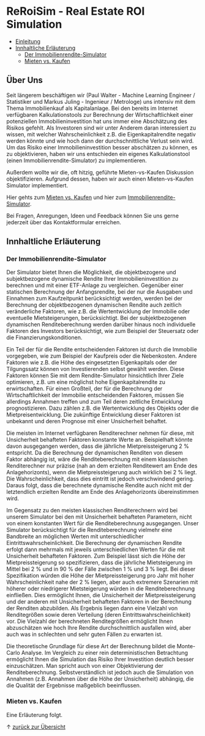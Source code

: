 # ReRoiSim - Real Estate ROI Simulation

- [Einleitung](#einleitung)
- [Innhaltliche Erläuterung](#innhalt)
	- [Der Immobilienrendite-Simulator](#immo)
	- [Mieten vs. Kaufen](#miet)


<a name="einleitung"></a>
## Über Uns

Seit längerem beschäftigen wir (Paul Walter - Machine Learning Engineer / Statistiker und Markus Juling - Ingenieur / Metrologe) uns intensiv mit dem Thema Immobilienkauf als Kapitalanlage. Bei den bereits im Internet verfügbaren Kalkulationstools zur Berechnung der Wirtschaftlichkeit einer potenziellen Immobilieninvestition hat uns immer eine Abschätzung des Risikos gefehlt. Als Investoren sind wir unter Anderem daran interessiert zu wissen, mit welcher Wahrscheinlichkeit z.B. die Eigenkapitalrendite negativ werden könnte und wie hoch dann der durchschnittliche Verlust sein wird. Um das Risiko einer Immobilieninvestition besser abschätzen zu können, es zu objektivieren, haben wir uns entschieden ein eigenes Kalkulationstool (einen Immobilienrendite-Simulator) zu implementieren. 

Außerdem wollte wir die, oft hitzig, geführte Mieten-vs-Kaufen Diskussion objektifizieren. Aufgrund dessen, haben wir auch einen Mieten-vs-Kaufen Simulator implementiert.

Hier gehts zum [Mieten vs. Kaufen](https://reroisim.herokuapp.com/app_mieten_vs_kaufen) und hier zum [Immobilienrendite-Simulator](https://reroisim.herokuapp.com/app_immo_kapitalanlage).





Bei Fragen, Anregungen, Ideen und Feedback können Sie uns gerne jederzeit über das Kontaktformular erreichen.



<a name="innhalt"></a>
## Innhaltliche Erläuterung

<a name="immo"></a>
### Der Immobilienrendite-Simulator

Der Simulator bietet Ihnen die Möglichkeit, die objektbezogene und subjektbezogene dynamische Rendite Ihrer Immobilieninvestition zu berechnen und mit einer ETF-Anlage zu vergleichen. Gegenüber einer statischen Berechnung der Anfangsrendite, bei der nur die Ausgaben und Einnahmen zum Kaufzeitpunkt berücksichtigt werden, werden bei der Berechnung der objektbezogenen dynamischen Rendite auch zeitlich veränderliche Faktoren, wie z.B. die Wertentwicklung der Immobilie oder eventuelle Mietsteigerungen, berücksichtigt. Bei der subjektbezogenen dynamischen Renditeberechnung werden darüber hinaus noch individuelle Faktoren des Investors berücksichtigt, wie zum Beispiel der Steuersatz oder die Finanzierungskonditionen. 

Ein Teil der für die Rendite entscheidenden Faktoren ist durch die Immobilie vorgegeben, wie zum Beispiel der Kaufpreis oder die Nebenkosten. Andere Faktoren wie z.B. die Höhe des eingesetzten Eigenkapitals oder der Tilgungssatz können von Investierenden selbst gewählt werden. Diese Faktoren können Sie mit dem Rendite-Simulator hinsichtlich Ihrer Ziele optimieren, z.B. um eine möglichst hohe Eigenkapitalrendite zu erwirtschaften. Für einen Großteil, der für die Berechnung der Wirtschaftlichkeit der Immobilie entscheidenden Faktoren, müssen Sie allerdings Annahmen treffen und zum Teil deren zeitliche Entwicklung prognostizieren. Dazu zählen z.B. die Wertentwicklung des Objekts oder die Mietpreisentwicklung. Die zukünftige Entwicklung dieser Faktoren ist unbekannt und deren Prognose mit einer Unsicherheit behaftet.

Die meisten im Internet verfügbaren Renditerechner nehmen für diese, mit Unsicherheit behafteten Faktoren konstante Werte an. Beispielhaft könnte davon ausgegangen werden, dass die jährliche Mietpreissteigerung 2 % entspricht. Da die Berechnung der dynamischen Renditen von diesem Faktor abhängig ist, wäre die Renditeberechnung mit einem klassischen Renditerechner nur präzise (nah an dem erzielten Renditewert am Ende des Anlagehorizonts), wenn die Mietpreissteigerung auch wirklich bei 2 % liegt. Die Wahrscheinlichkeit, dass dies eintritt ist jedoch verschwindend gering. Daraus folgt, dass die berechnete dynamische Rendite auch nicht mit der letztendlich erzielten Rendite am Ende des Anlagehorizonts übereinstimmen wird.

Im Gegensatz zu den meisten klassischen Renditerechnern wird bei unserem Simulator bei den mit Unsicherheit behafteten Parametern, nicht von einem konstanten Wert für die Renditeberechnung ausgegangen. Unser Simulator berücksichtigt für die Renditeberechnung vielmehr eine Bandbreite an möglichen Werten mit unterschiedlicher Eintrittswahrscheinlichkeit. Die Berechnung der dynamischen Rendite erfolgt dann mehrmals mit jeweils unterschiedlichen Werten für die mit Unsicherheit behafteten Faktoren. Zum Beispiel lässt sich die Höhe der Mietpreissteigerung so spezifizieren, dass die jährliche Mietsteigerung im Mittel bei 2 % und in 90 % der Fälle zwischen 1 % und 3 % liegt. Bei dieser Spezifikation würden die Höhe der Mietpreissteigerung pro Jahr mit hoher Wahrscheinlichkeit nahe der 2 % liegen, aber auch extremere Szenarien mit höherer oder niedrigerer Mietsteigerung würden in die Renditeberechnung einfließen. Dies ermöglicht Ihnen, die Unsicherheit der Mietpreissteigerung und der anderen mit Unsicherheit behafteten Faktoren in der Berechnung der Renditen abzubilden. Als Ergebnis liegen dann eine Vielzahl von Renditegrößen sowie deren Verteilung (deren Eintrittswahrscheinlichkeit) vor. Die Vielzahl der berechneten Renditegrößen ermöglicht Ihnen abzuschätzen wie hoch Ihre Rendite durchschnittlich ausfallen wird, aber auch was in schlechten und sehr guten Fällen zu erwarten ist.

Die theoretische Grundlage für diese Art der Berechnung bildet die Monte-Carlo Analyse. Im Vergleich zu einer rein deterministischen Betrachtung ermöglicht Ihnen die Simulation das Risiko Ihrer Investition deutlich besser einzuschätzen. Man spricht auch von einer Objektivierung der Renditeberechnung. Selbstverständlich ist jedoch auch die Simulation von Annahmen (z.B. Annahmen über die Höhe der Unsicherheit) abhängig, die die Qualität der Ergebnisse maßgeblich beeinflussen. 



<a name="miet"></a>
### Mieten vs. Kaufen

Eine Erläuterung folgt. 



&uarr; [zurück zur Übersicht](#top)
